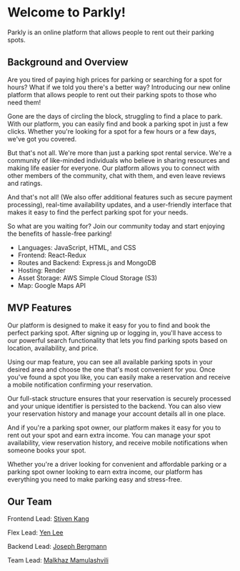 # Welcome to Parkly!

Parkly is an online platform that allows people to rent out their parking spots.



## Background and Overview
Are you tired of paying high prices for parking or searching for a spot for hours? What if we told you there's a better way? Introducing our new online platform that allows people to rent out their parking spots to those who need them!

Gone are the days of circling the block, struggling to find a place to park. With our platform, you can easily find and book a parking spot in just a few clicks. Whether you're looking for a spot for a few hours or a few days, we've got you covered.

But that's not all. We're more than just a parking spot rental service. We're a community of like-minded individuals who believe in sharing resources and making life easier for everyone. Our platform allows you to connect with other members of the community, chat with them, and even leave reviews and ratings.

And that's not all! (We also offer additional features such as secure payment processing), real-time availability updates, and a user-friendly interface that makes it easy to find the perfect parking spot for your needs.

So what are you waiting for? Join our community today and start enjoying the benefits of hassle-free parking!


- Languages: JavaScript, HTML, and CSS
- Frontend: React-Redux
- Routes and Backend: Express.js and MongoDB
- Hosting: Render
- Asset Storage: AWS Simple Cloud Storage (S3)
- Map: Google Maps API


## MVP Features
Our platform is designed to make it easy for you to find and book the perfect parking spot. After signing up or logging in, you'll have access to our powerful search functionality that lets you find parking spots based on location, availability, and price.

Using our map feature, you can see all available parking spots in your desired area and choose the one that's most convenient for you. Once you've found a spot you like, you can easily make a reservation and receive a mobile notification confirming your reservation.

Our full-stack structure ensures that your reservation is securely processed and your unique identifier is persisted to the backend. You can also view your reservation history and manage your account details all in one place.

And if you're a parking spot owner, our platform makes it easy for you to rent out your spot and earn extra income. You can manage your spot availability, view reservation history, and receive mobile notifications when someone books your spot.

Whether you're a driver looking for convenient and affordable parking or a parking spot owner looking to earn extra income, our platform has everything you need to make parking easy and stress-free. 


## Our Team

Frontend Lead: [Stiven Kang](https://github.com/stivenkang)

Flex Lead: [Yen Lee](https://github.com/Yenleespace)

Backend Lead: [Joseph Bergmann](https://github.com/JosephBergmann)

Team Lead: [Malkhaz Mamulashvili](https://github.com/M8825)

